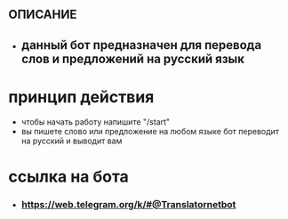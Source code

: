 ## ОПИСАНИЕ

* ## данный бот предназначен для перевода слов и предложений на русский язык

# принцип действия
* чтобы начать работу напишите "/start"
* вы пишете слово или предложение на любом языке бот переводит на русский и выводит вам

# сcылка на бота

* ### https://web.telegram.org/k/#@Translatornetbot
